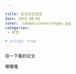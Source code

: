 ```yaml
---

title: 论文论文论文
date: 2023-09-01
cover: /images/covers/mygo.jpg
categories:
 - 论文

# sticky: true
---
```


存一下看的论文

<!-- more -->

嘟嘟噜